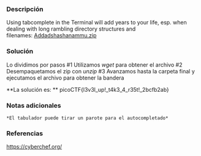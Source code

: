 
### Descripción 
Using tabcomplete in the Terminal will add years to your life, esp. when dealing with long rambling directory structures and filenames: [Addadshashanammu.zip](https://mercury.picoctf.net/static/9689f2b453ad5daeb73ca7534e4d1521/Addadshashanammu.zip)
### Solución
Lo dividimos por pasos
	#1 Utilizamos *wget* para obtener el archivo
	#2 Desempaquetamos el zip con *unzip*
	#3 Avanzamos hasta la carpeta final y ejecutamos el archivo para obtener la bandera

**La solución es: **
picoCTF{l3v3l_up!_t4k3_4_r35t!_2bcfb2ab}

### Notas adicionales
	*El tabulador puede tirar un parote para el autocompletado*

### Referencias 
https://cyberchef.org/

